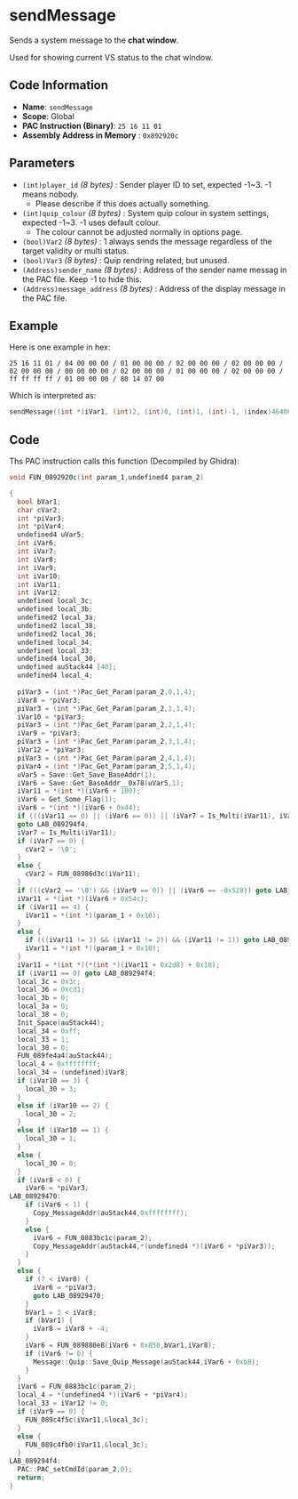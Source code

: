 # sendMessage

Sends a system message to the **chat window**.

Used for showing current VS status to the chat window.

## Code Information

- **Name**: `sendMessage`
- **Scope**: Global
- **PAC Instruction (Binary)**: `25 16 11 01`
- **Assembly Address in Memory** : `0x892920c`

## Parameters

- `(int)player_id` *(8 bytes)* : Sender player ID to set, expected -1~3. -1 means nobody.
   - Please describe if this does actually something.
- `(int)quip_colour` *(8 bytes)* : System quip colour in system settings, expected -1~3. -1 uses default colour.
   - The colour cannot be adjusted normally in options page.
- `(bool)Var2` *(8 bytes)* : 1 always sends the message regardless of the target validity or multi status.
- `(bool)Var3` *(8 bytes)* : Quip rendring related, but unused.
- `(Address)sender_name` *(8 bytes)* : Address of the sender name messag in the PAC file. Keep -1 to hide this.
- `(Address)message_address` *(8 bytes)* : Address of the display message in the PAC file.

## Example

Here is one example in hex:

```25 16 11 01 / 04 00 00 00 / 01 00 00 00 / 02 00 00 00 / 02 00 00 00 / 02 00 00 00 / 00 00 00 00 / 02 00 00 00 / 01 00 00 00 / 02 00 00 00 / ff ff ff ff / 01 00 00 00 / 80 14 07 00```

Which is interpreted as:

```c
sendMessage((int *)iVar1, (int)2, (int)0, (int)1, (int)-1, (index)464000)
```

## Code

Ths PAC instruction calls this function (Decompiled by Ghidra):

```c
void FUN_0892920c(int param_1,undefined4 param_2)

{
  bool bVar1;
  char cVar2;
  int *piVar3;
  int *piVar4;
  undefined4 uVar5;
  int iVar6;
  int iVar7;
  int iVar8;
  int iVar9;
  int iVar10;
  int iVar11;
  int iVar12;
  undefined local_3c;
  undefined local_3b;
  undefined2 local_3a;
  undefined2 local_38;
  undefined2 local_36;
  undefined local_34;
  undefined local_33;
  undefined4 local_30;
  undefined auStack44 [40];
  undefined4 local_4;
  
  piVar3 = (int *)Pac_Get_Param(param_2,0,1,4);
  iVar8 = *piVar3;
  piVar3 = (int *)Pac_Get_Param(param_2,1,1,4);
  iVar10 = *piVar3;
  piVar3 = (int *)Pac_Get_Param(param_2,2,1,4);
  iVar9 = *piVar3;
  piVar3 = (int *)Pac_Get_Param(param_2,3,1,4);
  iVar12 = *piVar3;
  piVar3 = (int *)Pac_Get_Param(param_2,4,1,4);
  piVar4 = (int *)Pac_Get_Param(param_2,5,1,4);
  uVar5 = Save::Get_Save_BaseAddr(1);
  iVar6 = Save::Get_BaseAddr__0x78(uVar5,1);
  iVar11 = *(int *)(iVar6 + 100);
  iVar6 = Get_Some_Flag(1);
  iVar6 = *(int *)(iVar6 + 0x44);
  if (((iVar11 == 0) || (iVar6 == 0)) || (iVar7 = Is_Multi(iVar11), iVar7 == 0))
  goto LAB_089294f4;
  iVar7 = Is_Multi(iVar11);
  if (iVar7 == 0) {
    cVar2 = '\0';
  }
  else {
    cVar2 = FUN_08986d3c(iVar11);
  }
  if (((cVar2 == '\0') && (iVar9 == 0)) || (iVar6 == -0x528)) goto LAB_089294f4;
  iVar11 = *(int *)(iVar6 + 0x54c);
  if (iVar11 == 4) {
    iVar11 = *(int *)(param_1 + 0x10);
  }
  else {
    if (((iVar11 != 3) && (iVar11 != 2)) && (iVar11 != 1)) goto LAB_089294f4;
    iVar11 = *(int *)(param_1 + 0x10);
  }
  iVar11 = *(int *)(*(int *)(iVar11 + 0x2d8) + 0x18);
  if (iVar11 == 0) goto LAB_089294f4;
  local_3c = 0x3c;
  local_36 = 0xcd1;
  local_3b = 0;
  local_3a = 0;
  local_38 = 0;
  Init_Space(auStack44);
  local_34 = 0xff;
  local_33 = 1;
  local_30 = 0;
  FUN_089fe4a4(auStack44);
  local_4 = 0xffffffff;
  local_34 = (undefined)iVar8;
  if (iVar10 == 3) {
    local_30 = 3;
  }
  else if (iVar10 == 2) {
    local_30 = 2;
  }
  else if (iVar10 == 1) {
    local_30 = 1;
  }
  else {
    local_30 = 0;
  }
  if (iVar8 < 0) {
    iVar6 = *piVar3;
LAB_08929470:
    if (iVar6 < 1) {
      Copy_MessageAddr(auStack44,0xffffffff);
    }
    else {
      iVar6 = FUN_0883bc1c(param_2);
      Copy_MessageAddr(auStack44,*(undefined4 *)(iVar6 + *piVar3));
    }
  }
  else {
    if (7 < iVar8) {
      iVar6 = *piVar3;
      goto LAB_08929470;
    }
    bVar1 = 3 < iVar8;
    if (bVar1) {
      iVar8 = iVar8 + -4;
    }
    iVar6 = FUN_089880e8(iVar6 + 0x850,bVar1,iVar8);
    if (iVar6 != 0) {
      Message::Quip::Save_Quip_Message(auStack44,iVar6 + 0xb8);
    }
  }
  iVar6 = FUN_0883bc1c(param_2);
  local_4 = *(undefined4 *)(iVar6 + *piVar4);
  local_33 = iVar12 != 0;
  if (iVar9 == 0) {
    FUN_089c4f5c(iVar11,&local_3c);
  }
  else {
    FUN_089c4fb0(iVar11,&local_3c);
  }
LAB_089294f4:
  PAC::PAC_setCmdId(param_2,0);
  return;
}
```

